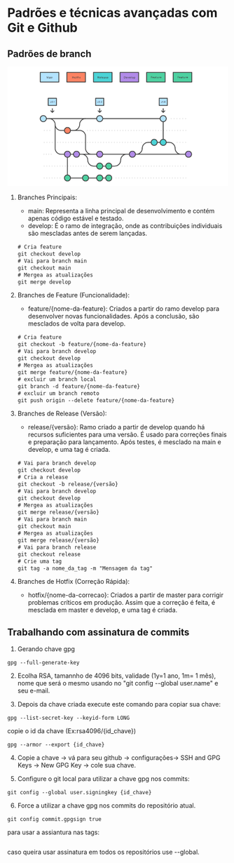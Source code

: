 # Padrões e técnicas avançadas com Git e Github
## Padrões de branch
![](https://github.com/PedroGuilhermeSilv/full-cycle/blob/main/aulas/git-github/img/gitflow.png)

1. Branches Principais:
    - main: Representa a linha principal de desenvolvimento e contém apenas código estável e testado.
    - develop: É o ramo de integração, onde as contribuições individuais são mescladas antes de serem lançadas.
    ```
    # Cria feature
    git checkout develop
    # Vai para branch main
    git checkout main    
    # Mergea as atualizações
    git merge develop
    ```

2. Branches de Feature (Funcionalidade):
    - feature/{nome-da-feature}: Criados a partir do ramo develop para desenvolver novas funcionalidades. Após a conclusão, são mesclados de volta para develop.
    ```
    # Cria feature
    git checkout -b feature/{nome-da-feature}
    # Vai para branch develop
    git checkout develop
    # Mergea as atualizações
    git merge feature/{nome-da-feature}
    # excluir um branch local
    git branch -d feature/{nome-da-feature}
    # excluir um branch remoto
    git push origin --delete feature/{nome-da-feature}
    ```


3. Branches de Release (Versão):
    - release/{versão}: Ramo criado a partir de develop quando há recursos suficientes para uma versão. É usado para correções finais e preparação para lançamento. Após testes, é mesclado na main e develop, e uma tag é criada.
    ```
    # Vai para branch develop
    git checkout develop
    # Cria a release
    git checkout -b release/{versão}
    # Vai para branch develop
    git checkout develop
    # Mergea as atualizações
    git merge release/{versão}
    # Vai para branch main
    git checkout main
    # Mergea as atualizações
    git merge release/{versão}
    # Vai para branch release
    git checkout release
    # Crie uma tag
    git tag -a nome_da_tag -m "Mensagem da tag"
    ```

                
4. Branches de Hotfix (Correção Rápida):
    - hotfix/{nome-da-correcao}: Criados a partir de master para corrigir problemas críticos em produção. Assim que a correção é feita, é mesclada em master e develop, e uma tag é criada.


## Trabalhando com assinatura de commits
1. Gerando chave gpg 
```
gpg --full-generate-key
```
2. Ecolha RSA, tamannho de 4096 bits, validade (1y=1 ano, 1m= 1 mês), nome que será o mesmo usando no "git config --global user.name" e seu e-mail.

3. Depois da chave criada execute este comando para copiar sua chave:
```
gpg --list-secret-key --keyid-form LONG
```
copie o id da chave (Ex:rsa4096/{id_chave})

```
gpg --armor --export {id_chave}
```

4. Copie a chave -> vá para seu github -> configurações-> SSH and GPG Keys -> New GPG Key -> cole sua chave.

5. Configure o git local para utilizar a chave gpg nos commits:
```
git config --global user.signingkey {id_chave}
```
6. Force a utilizar a chave gpg nos commits do repositório atual.
```
git config commit.gpgsign true
```
para usar a assiantura nas tags:
```it config tag.gpgsign true
```
caso queira usar assinatura em todos os repositórios use --global.

